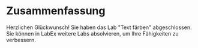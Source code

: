 # Zusammenfassung

Herzlichen Glückwunsch! Sie haben das Lab "Text färben" abgeschlossen. Sie können in LabEx weitere Labs absolvieren, um Ihre Fähigkeiten zu verbessern.

